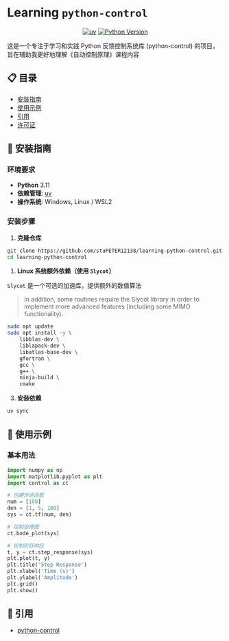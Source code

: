 # Learning `python-control`

<div align="center">

[![uv](https://img.shields.io/endpoint?url=https://raw.githubusercontent.com/astral-sh/uv/main/assets/badge/v0.json)](https://github.com/astral-sh/uv)
[![Python Version](https://img.shields.io/badge/python-3.11-blue)](https://www.python.org/downloads/)

</div>

这是一个专注于学习和实践 Python 反馈控制系统库 (python-control) 的项目，旨在辅助我更好地理解《自动控制原理》课程内容

## 📋 目录

- [安装指南](#-安装指南)
- [使用示例](#-使用示例)
- [引用](#-引用)
- [许可证](#-许可证)

## 🚀 安装指南

### 环境要求

- **Python** 3.11
- **依赖管理**: [uv](https://github.com/astral-sh/uv)
- **操作系统**: Windows, Linux / WSL2

### 安装步骤

1. **克隆仓库**

```bash
git clone https://github.com/stuPETER12138/learning-python-control.git
cd learning-python-control
```

1. **Linux 系统额外依赖（使用 `Slycot`）**

`Slycot` 是一个可选的加速库，提供额外的数值算法

>  In addition, some routines require the Slycot library in order to implement more advanced features (including some MIMO functionality).

```bash
sudo apt update
sudo apt install -y \
    libblas-dev \
    liblapack-dev \
    libatlas-base-dev \
    gfortran \
    gcc \
    g++ \
    ninja-build \
    cmake
```

3. **安装依赖**

```bash
uv sync
```

## 📖 使用示例

### 基本用法

```python
import numpy as np
import matplotlib.pyplot as plt
import control as ct

# 创建传递函数
num = [100]
den = [1, 5, 100]
sys = ct.tf(num, den)

# 绘制伯德图
ct.bode_plot(sys)

# 绘制阶跃响应
t, y = ct.step_response(sys)
plt.plot(t, y)
plt.title('Step Response')
plt.xlabel('Time (s)')
plt.ylabel('Amplitude')
plt.grid()
plt.show()
```

## 🔗 引用

- [python-control](https://github.com/python-control/python-control)